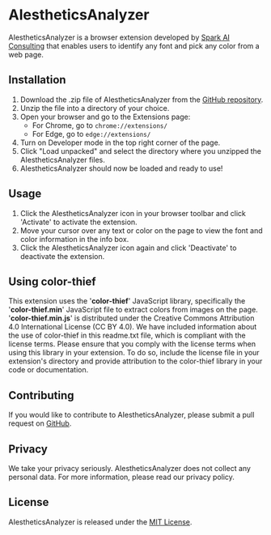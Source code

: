# AIestheticsAnalyzer

<p>AIestheticsAnalyzer is a browser extension developed by <a href="https://sparkaiconsulting.com/">Spark AI Consulting</a> that enables users to identify any font and pick any color from a web page.</p>

<h2>Installation</h2>

<ol>
<li>Download the .zip file of AIestheticsAnalyzer from the <a href="https://github.com/sparkaiconsulting/AIestheticsAnalyzer">GitHub repository</a>.</li>
<li>Unzip the file into a directory of your choice.</li>
<li>Open your browser and go to the Extensions page:
    <ul>
    <li>For Chrome, go to <code>chrome://extensions/</code></li>
    <li>For Edge, go to <code>edge://extensions/</code></li>
    </ul>
</li>
<li>Turn on Developer mode in the top right corner of the page.</li>
<li>Click "Load unpacked" and select the directory where you unzipped the AIestheticsAnalyzer files.</li>
<li>AIestheticsAnalyzer should now be loaded and ready to use!</li>
</ol>

<h2>Usage</h2>

<ol>
<li>Click the AIestheticsAnalyzer icon in your browser toolbar and click 'Activate' to activate the extension.</li>
<li>Move your cursor over any text or color on the page to view the font and color information in the info box.</li>
<li>Click the AIestheticsAnalyzer icon again and click 'Deactivate' to deactivate the extension.</li>
</ol>

<h2>Using color-thief</h2>

<p>This extension uses the '<b>color-thief</b>' JavaScript library, specifically the '<b>color-thief.min</b>' JavaScript file to extract colors from images on the page. '<b>color-thief.min.js</b>' is distributed under the Creative Commons Attribution 4.0 International License (CC BY 4.0). We have included information about the use of color-thief in this readme.txt file, which is compliant with the license terms. Please ensure that you comply with the license terms when using this library in your extension. To do so, include the license file in your extension's directory and provide attribution to the color-thief library in your code or documentation.</p>

<h2>Contributing</h2>

<p>If you would like to contribute to AIestheticsAnalyzer, please submit a pull request on <a href="https://github.com/sparkaiconsulting/AIestheticsAnalyzer">GitHub</a>.</p>

<h2>Privacy</h2>

<p>We take your privacy seriously. AIestheticsAnalyzer does not collect any personal data. For more information, please read our privacy policy.</p>

<h2>License</h2>

<p>AIestheticsAnalyzer is released under the <a href="https://opensource.org/licenses/MIT">MIT License</a>.</p>
